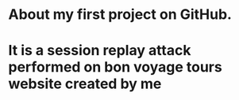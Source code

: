 # About my first project on GitHub.
# It is a session replay attack performed on bon voyage tours website created by me
